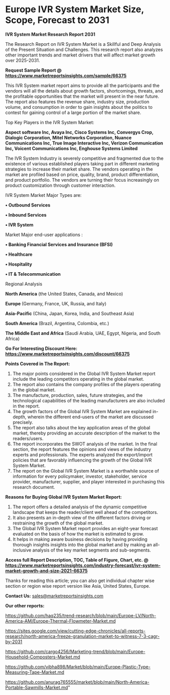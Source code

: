 # Europe IVR System Market Size, Scope, Forecast to 2031

<strong>IVR System Market Research Report 2031</strong>

The Research Report on IVR System Market is a Skillful and Deep Analysis of the Present Situation and Challenges. This research report also analyzes other important trends and market drivers that will affect market growth over 2025-2031.

<strong>Request Sample Report @ <a href=https://www.marketreportsinsights.com/sample/66375>https://www.marketreportsinsights.com/sample/66375</a></strong>

This IVR System market report aims to provide all the participants and the vendors will all the details about growth factors, shortcomings, threats, and the profitable opportunities that the market will present in the near future. The report also features the revenue share, industry size, production volume, and consumption in order to gain insights about the politics to contest for gaining control of a large portion of the market share.

Top Key Players in the IVR System Market:

<strong>Aspect software Inc, Avaya Inc, Cisco Systems Inc, Convergys Crop, Dialogic Corporation, Mitel Networks Corporation, Nuance Communications Inc, True Image Interactive Inc, Verizon Communication Inc, Voicent Communications Inc, Enghouse Systems Limited</strong>

The IVR System Industry is severely competitive and fragmented due to the existence of various established players taking part in different marketing strategies to increase their market share. The vendors operating in the market are profiled based on price, quality, brand, product differentiation, and product portfolio. The vendors are turning their focus increasingly on product customization through customer interaction.

IVR System Market Major Types are:

<strong>• Outbound Services

• Inbound Services

• IVR System</strong>

Market Major end-user applications :

<strong>• Banking Financial Services and Insurance (BFSI)

• Healthcare

• Hospitality

• IT & Telecommunication</strong>

Regional Analysis

</u><strong><b>North America</b></strong> (the United States, Canada, and Mexico)

<strong><b>Europe </b></strong>(Germany, France, UK, Russia, and Italy)

<strong><b>Asia-Pacific</b></strong> (China, Japan, Korea, India, and Southeast Asia)

<strong><b>South America</b></strong> (Brazil, Argentina, Colombia, etc.)

<strong><b>The Middle East and Africa</b></strong> (Saudi Arabia, UAE, Egypt, Nigeria, and South Africa)

<strong>Go For Interesting Discount Here: <a href=https://www.marketreportsinsights.com/discount/66375>https://www.marketreportsinsights.com/discount/66375</a></strong>

<strong>Points Covered in The Report:</strong>
<ol>
  <li>The major points considered in the Global IVR System Market report include the leading competitors operating in the global market.</li>
  <li>The report also contains the company profiles of the players operating in the global market.</li>
  <li>The manufacture, production, sales, future strategies, and the technological capabilities of the leading manufacturers are also included in the report.</li>
  <li>The growth factors of the Global IVR System Market are explained in-depth, wherein the different end-users of the market are discussed precisely.</li>
  <li>The report also talks about the key application areas of the global market, thereby providing an accurate description of the market to the readers/users.</li>
  <li>The report incorporates the SWOT analysis of the market. In the final section, the report features the opinions and views of the industry experts and professionals. The experts analyzed the export/import policies that are favorably influencing the growth of the Global IVR System Market.</li>
  <li>The report on the Global IVR System Market is a worthwhile source of information for every policymaker, investor, stakeholder, service provider, manufacturer, supplier, and player interested in purchasing this research document.</li>
</ol>
<strong>Reasons for Buying Global IVR System Market Report:</strong>

<ol>
  <li>The report offers a detailed analysis of the dynamic competitive landscape that keeps the reader/client well ahead of the competitors.</li>
  <li>It also presents an in-depth view of the different factors driving or restraining the growth of the global market.</li>
  <li>The Global IVR System Market report provides an eight-year forecast evaluated on the basis of how the market is estimated to grow.</li>
  <li>It helps in making aware business decisions by having providing thorough insights insights into the global market and by making an all-inclusive analysis of the key market segments and sub-segments.</li>
</ol>
<strong>Access full Report Description, TOC, Table of Figure, Chart, etc. @ <a href=https://www.marketreportsinsights.com/industry-forecast/ivr-system-market-growth-and-size-2021-66375>https://www.marketreportsinsights.com/industry-forecast/ivr-system-market-growth-and-size-2021-66375</a></strong>


Thanks for reading this article; you can also get individual chapter wise section or region wise report version like Asia, United States, Europe.

<strong>Contact Us:</strong>
sales@marketreportsinsights.com

<strong>Our other reports:</strong>

<a href=https://github.com/haq235/trend-research/blob/main/Europe-LV/North-America-AM/Europe-Thermal-Flowmeter-Market.md>https://github.com/haq235/trend-research/blob/main/Europe-LV/North-America-AM/Europe-Thermal-Flowmeter-Market.md</a>

<a href=https://sites.google.com/view/cutting-edge-chronicles/all-reports-research/north-america-freeze-granulation-market-to-witness-7-3-cagr-by-2031>https://sites.google.com/view/cutting-edge-chronicles/all-reports-research/north-america-freeze-granulation-market-to-witness-7-3-cagr-by-2031</a>

<a href=https://github.com/cargo4256/Marketing-trend/blob/main/Europe-Household-Composters-Market.md>https://github.com/cargo4256/Marketing-trend/blob/main/Europe-Household-Composters-Market.md</a>

<a href=https://github.com/vibha898/Market/blob/main/Europe-Plastic-Type-Measuring-Tape-Market.md>https://github.com/vibha898/Market/blob/main/Europe-Plastic-Type-Measuring-Tape-Market.md</a>

<a href=https://github.com/anurag765555/market/blob/main/North-America-Portable-Sawmills-Market.md>https://github.com/anurag765555/market/blob/main/North-America-Portable-Sawmills-Market.md</a>"
